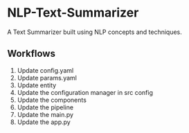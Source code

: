 # NLP-Text-Summarizer

A Text Summarizer built using NLP concepts and techniques.

## Workflows

1. Update config.yaml
2. Update params.yaml
3. Update entity
4. Update the configuration manager in src config
5. Update the components
6. Update the pipeline
7. Update the main.py
8. Update the app.py

<!-- https://github.com/dcoder07/TestAPI/raw/refs/heads/master/samsumdata.zip -->